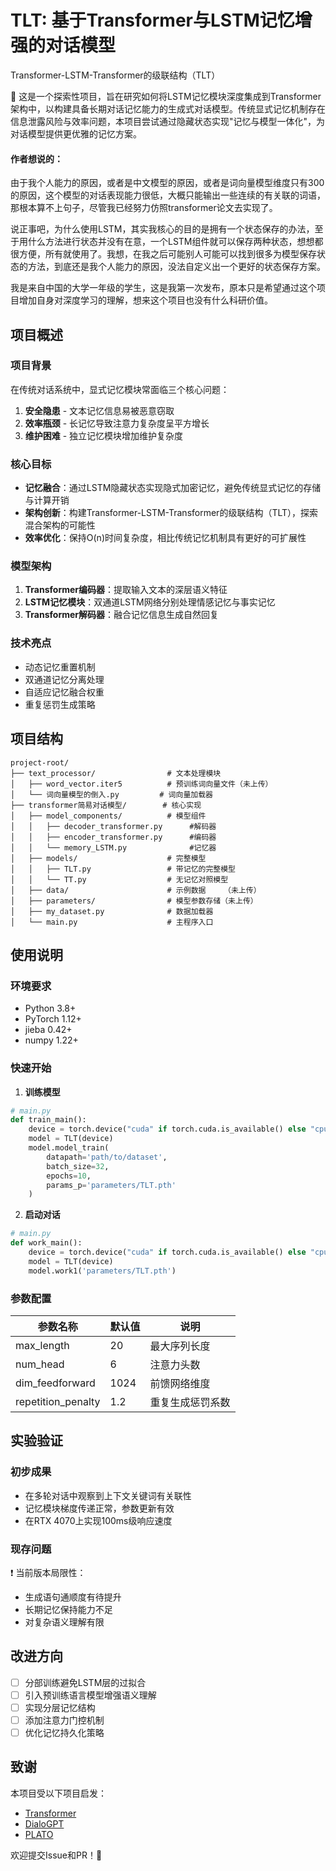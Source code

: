 # TLT: 基于Transformer与LSTM记忆增强的对话模型

Transformer-LSTM-Transformer的级联结构（TLT）

👋 这是一个探索性项目，旨在研究如何将LSTM记忆模块深度集成到Transformer架构中，以构建具备长期对话记忆能力的生成式对话模型。传统显式记忆机制存在信息泄露风险与效率问题，本项目尝试通过隐藏状态实现"记忆与模型一体化"，为对话模型提供更优雅的记忆方案。

#### 作者想说的：
由于我个人能力的原因，或者是中文模型的原因，或者是词向量模型维度只有300的原因，这个模型的对话表现能力很低，大概只能输出一些连续的有关联的词语，那根本算不上句子，尽管我已经努力仿照transformer论文去实现了。

说正事吧，为什么使用LSTM，其实我核心的目的是拥有一个状态保存的办法，至于用什么方法进行状态并没有在意，一个LSTM组件就可以保存两种状态，想想都很方便，所有就使用了。我想，在我之后可能别人可能可以找到很多为模型保存状态的方法，到底还是我个人能力的原因，没法自定义出一个更好的状态保存方案。

我是来自中国的大学一年级的学生，这是我第一次发布，原本只是希望通过这个项目增加自身对深度学习的理解，想来这个项目也没有什么科研价值。


## 项目概述

### 项目背景

在传统对话系统中，显式记忆模块常面临三个核心问题：
1. **安全隐患** - 文本记忆信息易被恶意窃取
2. **效率瓶颈** - 长记忆导致注意力复杂度呈平方增长
3. **维护困难** - 独立记忆模块增加维护复杂度

### 核心目标
- **记忆融合**：通过LSTM隐藏状态实现隐式加密记忆，避免传统显式记忆的存储与计算开销
- **架构创新**：构建Transformer-LSTM-Transformer的级联结构（TLT），探索混合架构的可能性
- **效率优化**：保持O(n)时间复杂度，相比传统记忆机制具有更好的可扩展性

### 模型架构

1. **Transformer编码器**：提取输入文本的深层语义特征
2. **LSTM记忆模块**：双通道LSTM网络分别处理情感记忆与事实记忆
3. **Transformer解码器**：融合记忆信息生成自然回复

### 技术亮点
- 动态记忆重置机制
- 双通道记忆分离处理
- 自适应记忆融合权重
- 重复惩罚生成策略

## 项目结构
```
project-root/
├── text_processor/                # 文本处理模块
│   ├── word_vector.iter5          # 预训练词向量文件（未上传）
│   └── 词向量模型的倒入.py         # 词向量加载器
├── transformer简易对话模型/        # 核心实现
│   ├── model_components/          # 模型组件
│   │   ├── decoder_transformer.py      #解码器
│   │   ├── encoder_transformer.py      #编码器
│   │   └── memory_LSTM.py              #记忆器
│   ├── models/                    # 完整模型
│   │   ├── TLT.py                 # 带记忆的完整模型
│   │   └── TT.py                  # 无记忆对照模型
│   ├── data/                      # 示例数据    （未上传）
│   ├── parameters/                # 模型参数存储（未上传）
│   ├── my_dataset.py              # 数据加载器
│   └── main.py                    # 主程序入口
```

## 使用说明

### 环境要求
- Python 3.8+
- PyTorch 1.12+
- jieba 0.42+
- numpy 1.22+

### 快速开始
1. **训练模型**
```python
# main.py
def train_main():
    device = torch.device("cuda" if torch.cuda.is_available() else "cpu")
    model = TLT(device)
    model.model_train(
        datapath='path/to/dataset',
        batch_size=32,
        epochs=10,
        params_p='parameters/TLT.pth'
    )
```

2. **启动对话**
```python
# main.py
def work_main():
    device = torch.device("cuda" if torch.cuda.is_available() else "cpu")
    model = TLT(device)
    model.work1('parameters/TLT.pth')
```

### 参数配置
| 参数名称          | 默认值   | 说明                     |
|-------------------|---------|--------------------------|
| max_length        | 20      | 最大序列长度             |
| num_head          | 6       | 注意力头数               |
| dim_feedforward   | 1024    | 前馈网络维度             |
| repetition_penalty| 1.2     | 重复生成惩罚系数         |

## 实验验证

### 初步成果
- 在多轮对话中观察到上下文关键词有关联性
- 记忆模块梯度传递正常，参数更新有效
- 在RTX 4070上实现100ms级响应速度

### 现存问题
❗ 当前版本局限性：
- 生成语句通顺度有待提升
- 长期记忆保持能力不足
- 对复杂语义理解有限

## 改进方向
- [ ] 分部训练避免LSTM层的过拟合
- [ ] 引入预训练语言模型增强语义理解
- [ ] 实现分层记忆结构
- [ ] 添加注意力门控机制
- [ ] 优化记忆持久化策略

## 致谢
本项目受以下项目启发：
- [Transformer](https://arxiv.org/abs/1706.03762)
- [DialoGPT](https://github.com/microsoft/DialoGPT)
- [PLATO](https://arxiv.org/abs/1910.07931)

欢迎提交Issue和PR！🤝
